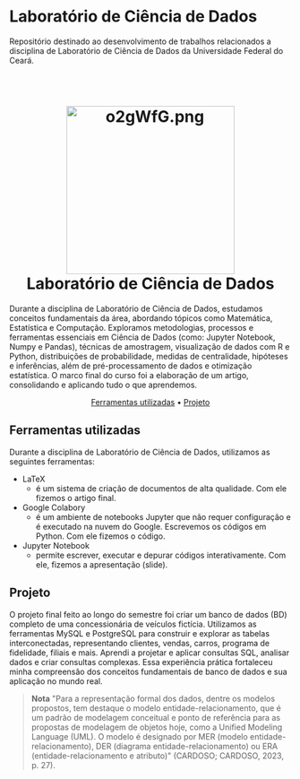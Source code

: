 # Laboratório de Ciência de Dados
Repositório destinado ao desenvolvimento de trabalhos relacionados a disciplina de Laboratório de Ciência de Dados da Universidade Federal do Ceará.

<h1 align="center">
  <br>
<a href="https://imagem.app/image/o2gWfG"><img src="https://a.imagem.app/o2gWfG.md.png" alt="o2gWfG.png" width="300" height="300" border="0" /></a>
  <br>
  Laboratório de Ciência de Dados
  <br>
</h1>

Durante a disciplina de Laboratório de Ciência de Dados, estudamos conceitos fundamentais da área, abordando tópicos como Matemática, Estatística e Computação. Exploramos metodologias, processos e ferramentas essenciais em Ciência de Dados (como: Jupyter Notebook, Numpy e Pandas), técnicas de amostragem, visualização de dados com R e Python, distribuições de probabilidade, medidas de centralidade, hipóteses e inferências, além de pré-processamento de dados e otimização estatística. O marco final do curso foi a elaboração de um artigo, consolidando e aplicando tudo o que aprendemos.


<p align="center">
  <a href="#ferramentas-utilizadas">Ferramentas utilizadas</a> •
  <a href="#projeto">Projeto</a> 
</p>


## Ferramentas utilizadas

Durante a disciplina de Laboratório de Ciência de Dados, utilizamos as seguintes ferramentas:

* LaTeX
  - é um sistema de criação de documentos de alta qualidade. Com ele fizemos o artigo final.
* Google Colabory
  - é um ambiente de notebooks Jupyter que não requer configuração e é executado na nuvem do Google. Escrevemos os códigos em Python. Com ele fizemos o código.
* Jupyter Notebook
  - permite escrever, executar e depurar códigos interativamente. Com ele, fizemos a apresentação (slide).


## Projeto

O projeto final feito ao longo do semestre foi criar um banco de dados (BD) completo de uma concessionária de veículos fictícia. Utilizamos as ferramentas MySQL e PostgreSQL para construir e explorar as tabelas interconectadas, representando clientes, vendas, carros, programa de fidelidade, filiais e mais. Aprendi a projetar e aplicar consultas SQL, analisar dados e criar consultas complexas. Essa experiência prática fortaleceu minha compreensão dos conceitos fundamentais de banco de dados e sua aplicação no mundo real.


> **Nota**
> "Para a representação formal dos dados, dentre os modelos propostos, tem destaque o modelo entidade-relacionamento, que é um padrão de modelagem conceitual e ponto de referência para as propostas de modelagem de objetos hoje, como a Unified Modeling Language (UML). O modelo é designado por MER (modelo entidade-relacionamento), DER (diagrama entidade-relacionamento) ou ERA (entidade-relacionamento e atributo)" (CARDOSO; CARDOSO, 2023, p. 27). 

